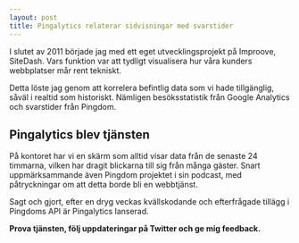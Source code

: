 ```yaml
---
layout: post
title: Pingalytics relaterar sidvisningar med svarstider
---
```


I slutet av 2011 började jag med ett eget utvecklingsprojekt på Improove, SiteDash. Vars funktion var att tydligt visualisera hur våra kunders webbplatser mår rent tekniskt.

Detta löste jag genom att korrelera befintlig data som vi hade tillgänglig, såväl i realtid som historiskt. Nämligen besöksstatistik från Google Analytics och svarstider från Pingdom.

## Pingalytics blev tjänsten

På kontoret har vi en skärm som alltid visar data från de senaste 24 timmarna, vilken har dragit blickarna till sig från många gäster. Snart uppmärksammande även Pingdom projektet i sin podcast, med påtryckningar om att detta borde bli en webbtjänst.

Sagt och gjort, efter en dryg veckas kvällskodande och efterfrågade tillägg i Pingdoms API är Pingalytics lanserad.

__Prova tjänsten, följ uppdateringar på Twitter och ge mig feedback.__